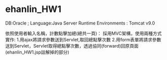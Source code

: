 # ehanlin_HW1
DB:Oracle ; Language:Java
Server Runtime Environments : Tomcat v9.0

依照使用者輸入名稱，計數點擊加總(總共一頁)： 
採用MVC架構，使用兩種方式實作:
1.用ajax將請求參數送到Servlet,取回總點擊次數
2.用form表單將請求參數送到Servlet，Servlet取得總點擊次數，透過協同(forward)回原頁面  (ehanlin_HW1.jsp註解掉的部分)
